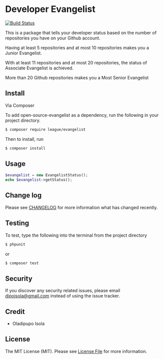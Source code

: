 # Developer Evangelist

[![Build Status](https://travis-ci.org/andela-oisola/open-source-evangelist.svg)](https://travis-ci.org/andela-oisola/open-source-evangelist)

This is a package that tells your developer status based on the number of repositories you have on your Github account. 

Having at least 5 repositories and at most 10 repositories makes you a Junior Evangelist. 

With at least 11 repositories and at most 20 repositories, the status of Associate Evangelist is achieved.

More than 20 Github repositories makes you a Most Senior Evangelist 

## Install

Via Composer

To add open-source-evangelist as a dependency, run the following in your project directory.

``` bash
$ composer require league/evangelist
```

Then to install, run

``` bash
$ composer install
```

## Usage

``` php
$evangelist = new EvangelistStatus();
echo $evangelist->getStatus();
```

## Change log

Please see [CHANGELOG](CHANGELOG.md) for more information what has changed recently.

## Testing

To test, type the following into the terminal from the project directory

``` bash
$ phpunit
```
or 

``` bash
$ composer test
```


## Security

If you discover any security related issues, please email dipoisola@gmail.com instead of using the issue tracker.

## Credit

- Oladipupo Isola

## License

The MIT License (MIT). Please see [License File](LICENSE.md) for more information.

[ico-version]: https://img.shields.io/packagist/v/league/:package_name.svg?style=flat-square
[ico-license]: https://img.shields.io/badge/license-MIT-brightgreen.svg?style=flat-square
[ico-travis]: https://img.shields.io/travis/thephpleague/:package_name/master.svg?style=flat-square
[ico-scrutinizer]: https://img.shields.io/scrutinizer/coverage/g/thephpleague/:package_name.svg?style=flat-square
[ico-code-quality]: https://img.shields.io/scrutinizer/g/thephpleague/:package_name.svg?style=flat-square
[ico-downloads]: https://img.shields.io/packagist/dt/league/:package_name.svg?style=flat-square

[link-packagist]: https://packagist.org/packages/league/:package_name
[link-travis]: https://travis-ci.org/thephpleague/:package_name
[link-scrutinizer]: https://scrutinizer-ci.com/g/thephpleague/:package_name/code-structure
[link-code-quality]: https://scrutinizer-ci.com/g/thephpleague/:package_name
[link-downloads]: https://packagist.org/packages/league/:package_name
[link-author]: https://github.com/:author_username
[link-contributors]: ../../contributors
